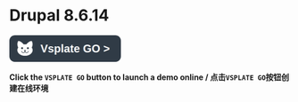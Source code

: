 # Drupal 8.6.14

<a href="https://www.vsplate.com/?docker-compose=https://github.com/vsplate/dcenvs/drupal/8.6.14"><img alt="VSPLATE GO" src="https://raw.githubusercontent.com/vsplate/images/master/vsgo_btn.png" width="200px"></a>

**Click the `VSPLATE GO` button to launch a demo online / 点击`VSPLATE GO`按钮创建在线环境**
